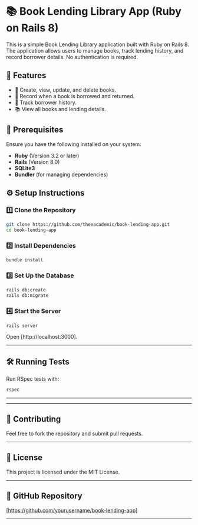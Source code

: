 # 📚 Book Lending Library App (Ruby on Rails 8)

This is a simple Book Lending Library application built with Ruby on Rails 8. The application allows users to manage books, track lending history, and record borrower details. No authentication is required.

## 🚀 Features
- 📖 Create, view, update, and delete books.
- 🔄 Record when a book is borrowed and returned.
- 👤 Track borrower history.
- 📚 View all books and lending details.

## 📌 Prerequisites
Ensure you have the following installed on your system:
- **Ruby** (Version 3.2 or later)
- **Rails** (Version 8.0)
- **SQLite3**
- **Bundler** (for managing dependencies)

## ⚙️ Setup Instructions

### 1️⃣ Clone the Repository
```sh
git clone https://github.com/theeacademic/book-lending-app.git
cd book-lending-app
```

### 2️⃣ Install Dependencies
```sh
bundle install
```

### 3️⃣ Set Up the Database
```sh
rails db:create
rails db:migrate
```

### 4️⃣ Start the Server
```sh
rails server
```
Open [http://localhost:3000].

---

## 🛠 Running Tests
Run RSpec tests with:
```sh
rspec
```

---


---

## 🤝 Contributing
Feel free to fork the repository and submit pull requests.

---

## 📜 License
This project is licensed under the MIT License.

---

## 🔗 GitHub Repository
[https://github.com/yourusername/book-lending-app]

---

